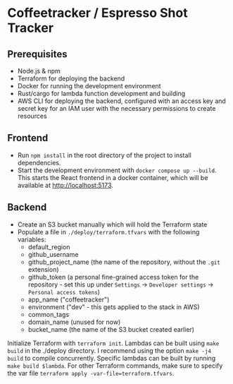 # Coffeetracker / Espresso Shot Tracker

## Prerequisites

- Node.js & npm
- Terraform for deploying the backend
- Docker for running the development environment
- Rust/cargo for lambda function development and building
- AWS CLI for deploying the backend, configured with an access key and secret key for an IAM user with the necessary permissions to create resources

## Frontend

- Run `npm install` in the root directory of the project to install dependencies.
- Start the development environment with `docker compose up --build`. This starts the React frontend in a docker container, which will be available at <http://localhost:5173>.

## Backend

- Create an S3 bucket manually which will hold the Terraform state
- Populate a file in `./deploy/terraform.tfvars` with the following variables:
  - default_region
  - github_username
  - github_project_name (the name of the repository, without the `.git` extension)
  - github_token (a personal fine-grained access token for the repository - set this up under `Settings` -> `Developer settings` -> `Personal access tokens`)
  - app_name ("coffeetracker")
  - environment ("dev" - this gets applied to the stack in AWS)
  - common_tags
  - domain_name (unused for now)
  - bucket_name (the name of the S3 bucket created earlier)

Initialize Terraform with `terraform init`.
Lambdas can be built using `make build` in the ./deploy directory. I recommend using the option `make -j4 build` to compile concurrently. Specific lambdas can be built by running `make build $lambda`.
For other Terraform commands, make sure to specify the var file `terraform apply -var-file=terraform.tfvars`.
